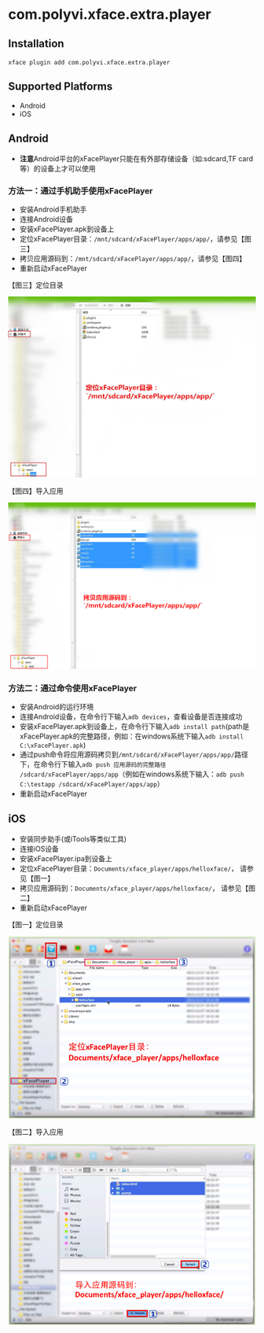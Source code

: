 <!--
#
# Copyright 2012-2013, Polyvi Inc. (http://polyvi.github.io/openxface)
# This program is distributed under the terms of the GNU General Public License.
#
# This file is part of xFace.
#
# xFace is free software: you can redistribute it and/or modify
# it under the terms of the GNU General Public License as published by
# the Free Software Foundation, either version 3 of the License, or
# (at your option) any later version.
#
# xFace is distributed in the hope that it will be useful,
# but WITHOUT ANY WARRANTY; without even the implied warranty of
# MERCHANTABILITY or FITNESS FOR A PARTICULAR PURPOSE.  See the
# GNU General Public License for more details.
#
# You should have received a copy of the GNU General Public License
# along with xFace.  If not, see <http://www.gnu.org/licenses/>.
#
-->

# com.polyvi.xface.extra.player


## Installation

    xface plugin add com.polyvi.xface.extra.player

## Supported Platforms

- Android
- iOS

## Android

- **注意**Android平台的xFacePlayer只能在有外部存储设备（如:sdcard,TF card等）的设备上才可以使用
### 方法一：通过手机助手使用xFacePlayer
- 安装Android手机助手
- 连接Android设备
- 安装xFacePlayer.apk到设备上
- 定位xFacePlayer目录：`/mnt/sdcard/xFacePlayer/apps/app/`，请参见【图三】
- 拷贝应用源码到：`/mnt/sdcard/xFacePlayer/apps/app/`，请参见【图四】
- 重新启动xFacePlayer

 【图三】定位目录

 ![](assets/android/locateDirectory.jpg)

 【图四】导入应用

 ![](assets/android/importAppSrc.jpg)

### 方法二：通过命令使用xFacePlayer
- 安装Android的运行环境
- 连接Android设备，在命令行下输入`adb devices`，查看设备是否连接成功
- 安装xFacePlayer.apk到设备上，在命令行下输入`adb install path`(path是xFacePlayer.apk的完整路径，例如：在windows系统下输入`adb install C:\xFacePlayer.apk`)
- 通过push命令将应用源码拷贝到`/mnt/sdcard/xFacePlayer/apps/app/`路径下，在命令行下输入`adb push 应用源码的完整路径 /sdcard/xFacePlayer/apps/app`（例如在windows系统下输入：`adb push C:\testapp /sdcard/xFacePlayer/apps/app`）
- 重新启动xFacePlayer

## iOS

- 安装同步助手(或iTools等类似工具)
- 连接iOS设备
- 安装xFacePlayer.ipa到设备上
- 定位xFacePlayer目录：`Documents/xface_player/apps/helloxface/`， 请参见【图一】
- 拷贝应用源码到：`Documents/xface_player/apps/helloxface/`， 请参见【图二】
- 重新启动xFacePlayer

 【图一】定位目录

 ![](assets/ios/locateDirectory.png)

 【图二】导入应用

 ![](assets/ios/importAppSrc.png)
